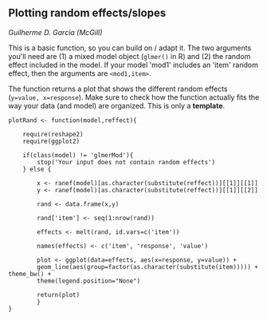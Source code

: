 ## Plotting random effects/slopes

*Guilherme D. Garcia (McGill)*

This is a basic function, so you can build on / adapt it. The two arguments you'll need are (1) a mixed model object 
(```glmer()``` in R) and (2) the random effect included in the model. If your model 'mod1' includes an 'item' random 
effect, then the arguments are ```<mod1,item>```.

The function returns a plot that shows the different random effects (```y=value, x=response```). Make sure to check how the
function actually fits the way your data (and model) are organized. This is only a **template**.


```{R}
plotRand <- function(model,reffect){

	require(reshape2)
	require(ggplot2)	
	
	if(class(model) != 'glmerMod'){
		stop('Your input does not contain random effects')
	} else {
		
		x <- ranef(model)[as.character(substitute(reffect))][[1]][[1]]
		y <- ranef(model)[as.character(substitute(reffect))][[1]][[2]]
		
		rand <- data.frame(x,y)
		
		rand['item'] <- seq(1:nrow(rand))
		
		effects <- melt(rand, id.vars=c('item'))
		
		names(effects) <- c('item', 'response', 'value')
		
		plot <- ggplot(data=effects, aes(x=response, y=value)) + 
		geom_line(aes(group=factor(as.character(substitute(item))))) + theme_bw() + 
		theme(legend.position="None")
		
		return(plot)
		}
}
```
